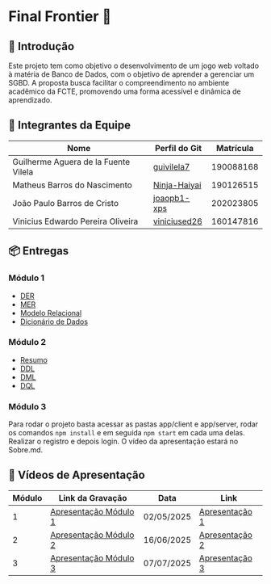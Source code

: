 # Final Frontier 👾

## 📖 Introdução

Este projeto tem como objetivo o desenvolvimento de um jogo web voltado à matéria de Banco de Dados, com o objetivo de aprender a gerenciar um SGBD. A proposta busca facilitar o compreendimento no ambiente acadêmico da FCTE, promovendo uma forma acessível e dinâmica de aprendizado.

## 👥 Integrantes da Equipe

| Nome                                   | Perfil do Git     | Matrícula   |
|----------------------------------------|-------------------|-------------|
| Guilherme Aguera de la Fuente Vilela   | [guivilela7](https://github.com/guivilela7)   | 190088168   |
| Matheus Barros do Nascimento           | [Ninja-Haiyai](https://github.com/Ninja-Haiyai) | 190126515   |
| João Paulo Barros de Cristo            | [joaopb1-xps](https://github.com/joaopb1-xps) | 202023805   |
| Vinicius Edwardo Pereira Oliveira      | [viniciused26](https://github.com/viniciused26) | 160147816   |

## 📦 Entregas

### Módulo 1

- [DER](Entrega%201/DER.png)
- [MER](Entrega%201/MER.md)
- [Modelo Relacional](Entrega%201/ModeloRelacional.png)
- [Dicionário de Dados](Entrega%201/Dicionário.md)

### Módulo 2

- [Resumo](Entrega%202/sobre.md)
- [DDL](Entrega%202/DDL.sql)
- [DML](Entrega%202/DML.sql)
- [DQL](Entrega%202/DQL.sql)

### Módulo 3

Para rodar o projeto basta acessar as pastas app/client e app/server, rodar os comandos `npm install` e em seguida `npm start` em cada uma delas. Realizar o registro e depois login.
O vídeo da apresentação estará no Sobre.md.

## 🎥 Vídeos de Apresentação

| Módulo | Link da Gravação           | Data       | Link       |
|--------|-----------------------------|------------|------------|
| 1      | [Apresentação Módulo 1](Entrega%201/Video_Entrega_1.mp4)  | 02/05/2025 | [Apresentação 1](https://youtu.be/c3EJ8sLkJ7U) |
| 2      | [Apresentação Módulo 2](BancoSQL/Entrega%202%20-%20Banco%20de%20dados%201.mp4)| 16/06/2025| [Apresentação 2](https://www.youtube.com/watch?v=5GxFpSBqeYE) |
| 3      | [Apresentação Módulo 3](BancoSQL/Entrega%203%20-%20Final%20Frontier.mp4)| 07/07/2025| [Apresentação 3](https://www.youtube.com/watch?v=OGJPL4pCatY) |

